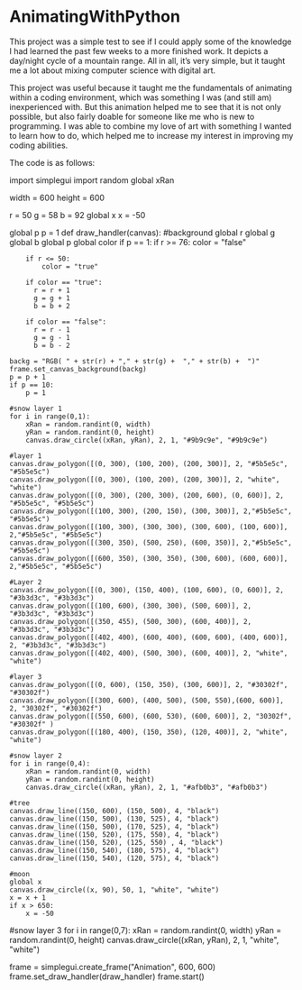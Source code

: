 # AnimatingWithPython

This project was a simple test to see if I could apply some of the knowledge I had learned the past few weeks to a more finished work. It depicts a day/night cycle of a mountain range. All in all, it’s very simple, but it taught me a lot about mixing computer science with digital art.
  
  This project was useful because it taught me the fundamentals of animating within a coding environment, which was something I was (and still am) inexperienced with. But this animation helped me to see that it is not only possible, but also fairly doable for someone like me who is new to programming. I was able to combine my love of art with something I wanted to learn how to do, which helped me to increase my interest in improving my coding abilities.

The code is as follows:


import simplegui
import random
global xRan 

width = 600
height = 600

r = 50
g = 58
b = 92
global x
x = -50

global p
p = 1
def draw_handler(canvas):
    #background
    global r
    global g 
    global b
    global p
    global color
    if p == 1:
        if r >= 76:
            color = "false"
      
        
        if r <= 50:
            color = "true"
            
        if color == "true":
          r = r + 1
          g = g + 1
          b = b + 2
        
        if color == "false":
          r = r - 1
          g = g - 1
          b = b - 2
      
    backg = "RGB( " + str(r) + "," + str(g) +  "," + str(b) +  ")"
    frame.set_canvas_background(backg)
    p = p + 1
    if p == 10:
        p = 1
    
    #snow layer 1
    for i in range(0,1):
        xRan = random.randint(0, width)
        yRan = random.randint(0, height)
        canvas.draw_circle((xRan, yRan), 2, 1, "#9b9c9e", "#9b9c9e")    
    
    #layer 1
    canvas.draw_polygon([(0, 300), (100, 200), (200, 300)], 2, "#5b5e5c", "#5b5e5c")
    canvas.draw_polygon([(0, 300), (100, 200), (200, 300)], 2, "white", "white")
    canvas.draw_polygon([(0, 300), (200, 300), (200, 600), (0, 600)], 2, "#5b5e5c", "#5b5e5c")
    canvas.draw_polygon([(100, 300), (200, 150), (300, 300)], 2,"#5b5e5c", "#5b5e5c")
    canvas.draw_polygon([(100, 300), (300, 300), (300, 600), (100, 600)], 2,"#5b5e5c", "#5b5e5c")
    canvas.draw_polygon([(300, 350), (500, 250), (600, 350)], 2,"#5b5e5c", "#5b5e5c")
    canvas.draw_polygon([(600, 350), (300, 350), (300, 600), (600, 600)], 2,"#5b5e5c", "#5b5e5c")
    
    #Layer 2
    canvas.draw_polygon([(0, 300), (150, 400), (100, 600), (0, 600)], 2, "#3b3d3c", "#3b3d3c")
    canvas.draw_polygon([(100, 600), (300, 300), (500, 600)], 2, "#3b3d3c", "#3b3d3c")
    canvas.draw_polygon([(350, 455), (500, 300), (600, 400)], 2, "#3b3d3c", "#3b3d3c")
    canvas.draw_polygon([(402, 400), (600, 400), (600, 600), (400, 600)], 2, "#3b3d3c", "#3b3d3c")
    canvas.draw_polygon([(402, 400), (500, 300), (600, 400)], 2, "white", "white")
    
    #layer 3
    canvas.draw_polygon([(0, 600), (150, 350), (300, 600)], 2, "#30302f", "#30302f")
    canvas.draw_polygon([(300, 600), (400, 500), (500, 550),(600, 600)], 2, "30302f", "#30302f")
    canvas.draw_polygon([(550, 600), (600, 530), (600, 600)], 2, "30302f", "#30302f" )
    canvas.draw_polygon([(180, 400), (150, 350), (120, 400)], 2, "white", "white")
    
    #snow layer 2
    for i in range(0,4):
        xRan = random.randint(0, width)
        yRan = random.randint(0, height)
        canvas.draw_circle((xRan, yRan), 2, 1, "#afb0b3", "#afb0b3") 
        
    #tree
    canvas.draw_line((150, 600), (150, 500), 4, "black")
    canvas.draw_line((150, 500), (130, 525), 4, "black")
    canvas.draw_line((150, 500), (170, 525), 4, "black")
    canvas.draw_line((150, 520), (175, 550), 4, "black")
    canvas.draw_line((150, 520), (125, 550) , 4, "black")
    canvas.draw_line((150, 540), (180, 575), 4, "black")
    canvas.draw_line((150, 540), (120, 575), 4, "black")
   
    #moon
    global x
    canvas.draw_circle((x, 90), 50, 1, "white", "white") 
    x = x + 1
    if x > 650:
        x = -50
        
   #snow layer 3
    for i in range(0,7):
        xRan = random.randint(0, width)
        yRan = random.randint(0, height)
        canvas.draw_circle((xRan, yRan), 2, 1, "white", "white")
        
    

  
frame = simplegui.create_frame("Animation", 600, 600)
frame.set_draw_handler(draw_handler)
frame.start()
